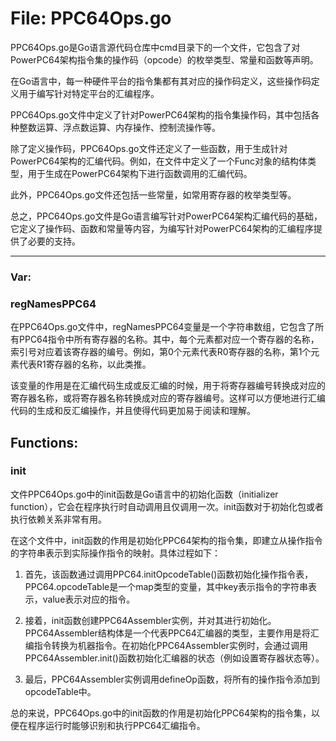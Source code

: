 # File: PPC64Ops.go

PPC64Ops.go是Go语言源代码仓库中cmd目录下的一个文件，它包含了对PowerPC64架构指令集的操作码（opcode）的枚举类型、常量和函数等声明。

在Go语言中，每一种硬件平台的指令集都有其对应的操作码定义，这些操作码定义用于编写针对特定平台的汇编程序。

PPC64Ops.go文件中定义了针对PowerPC64架构的指令集操作码，其中包括各种整数运算、浮点数运算、内存操作、控制流操作等。

除了定义操作码，PPC64Ops.go文件还定义了一些函数，用于生成针对PowerPC64架构的汇编代码。例如，在文件中定义了一个Func对象的结构体类型，用于生成在PowerPC64架构下进行函数调用的汇编代码。

此外，PPC64Ops.go文件还包括一些常量，如常用寄存器的枚举类型等。

总之，PPC64Ops.go文件是Go语言编写针对PowerPC64架构汇编代码的基础，它定义了操作码、函数和常量等内容，为编写针对PowerPC64架构的汇编程序提供了必要的支持。




---

### Var:

### regNamesPPC64

在PPC64Ops.go文件中，regNamesPPC64变量是一个字符串数组，它包含了所有PPC64指令中所有寄存器的名称。其中，每个元素都对应一个寄存器的名称，索引号对应着该寄存器的编号。例如，第0个元素代表R0寄存器的名称，第1个元素代表R1寄存器的名称，以此类推。

该变量的作用是在汇编代码生成或反汇编的时候，用于将寄存器编号转换成对应的寄存器名称，或将寄存器名称转换成对应的寄存器编号。这样可以方便地进行汇编代码的生成和反汇编操作，并且使得代码更加易于阅读和理解。



## Functions:

### init

文件PPC64Ops.go中的init函数是Go语言中的初始化函数（initializer function），它会在程序执行时自动调用且仅调用一次。init函数对于初始化包或者执行依赖关系非常有用。

在这个文件中，init函数的作用是初始化PPC64架构的指令集，即建立从操作指令的字符串表示到实际操作指令的映射。具体过程如下：

1. 首先，该函数通过调用PPC64.initOpcodeTable()函数初始化操作指令表，PPC64.opcodeTable是一个map类型的变量，其中key表示指令的字符串表示，value表示对应的指令。

2. 接着，init函数创建PPC64Assembler实例，并对其进行初始化。PPC64Assembler结构体是一个代表PPC64汇编器的类型，主要作用是将汇编指令转换为机器指令。在初始化PPC64Assembler实例时，会通过调用PPC64Assembler.init()函数初始化汇编器的状态（例如设置寄存器状态等）。

3. 最后，PPC64Assembler实例调用defineOp函数，将所有的操作指令添加到opcodeTable中。

总的来说，PPC64Ops.go中的init函数的作用是初始化PPC64架构的指令集，以便在程序运行时能够识别和执行PPC64汇编指令。



